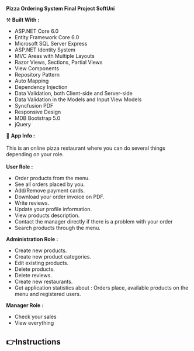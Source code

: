 <strong> Pizza Ordering System Final Project SoftUni </strong>

  
⚒️  <strong> Built With : </strong>
 - ASP.NET Core 6.0
 - Entity Framework Core 6.0
 - Microsoft SQL Server Express
 - ASP.NET Identity System
 - MVC Areas with Multiple Layouts
 - Razor Views, Sections, Partial Views
 - View Components
 - Repository Pattern
 - Auto Мapping
 - Dependency Injection
 - Data Validation, both Client-side and Server-side
 - Data Validation in the Models and Input View Models
 - Syncfusion PDF
 - Responsive Design
 - MDB Bootstrap 5.0
 - jQuery

💬 <strong> App Info : </strong> \
 <br />
 This is an online pizza restaurant where you can do several things depending on your role.\
 <br />
  <strong> User Role :  </strong>
 - Order products from the menu.
 - See all orders placed by you.
 - Add/Remove payment cards.
 - Download your order invoice on PDF.
 - Write reviews.
 - Update your profile information.
 - View products description.
 - Contact the manager directly if there is a problem with your order
 - Search products through the menu.
 
  <strong> Administration Role : </strong>
 - Create new products.
 - Create new product categories.
 - Edit existing products.
 - Delete products.
 - Delete reviews.
 - Create new restaurants.
 - Get application statistics about : Orders place, available products on the menu and registered users.
 
 <strong> Manager Role : </strong>
 - Check your sales
 - View everything 


👉Instructions
- 


